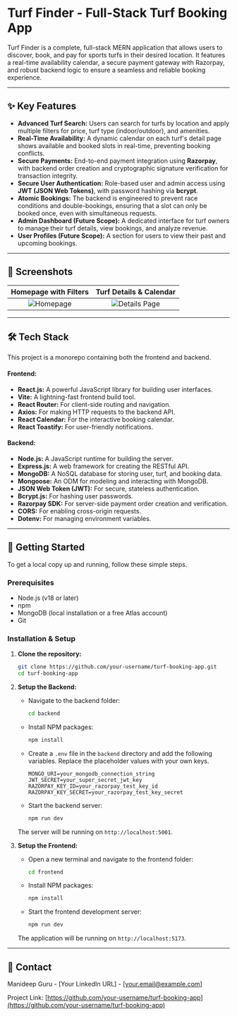 # Turf Finder - Full-Stack Turf Booking App


Turf Finder is a complete, full-stack MERN application that allows users to discover, book, and pay for sports turfs in their desired location. It features a real-time availability calendar, a secure payment gateway with Razorpay, and robust backend logic to ensure a seamless and reliable booking experience.

---

## ✨ Key Features

*   **Advanced Turf Search:** Users can search for turfs by location and apply multiple filters for price, turf type (indoor/outdoor), and amenities.
*   **Real-Time Availability:** A dynamic calendar on each turf's detail page shows available and booked slots in real-time, preventing booking conflicts.
*   **Secure Payments:** End-to-end payment integration using **Razorpay**, with backend order creation and cryptographic signature verification for transaction integrity.
*   **Secure User Authentication:** Role-based user and admin access using **JWT (JSON Web Tokens)**, with password hashing via **bcrypt**.
*   **Atomic Bookings:** The backend is engineered to prevent race conditions and double-bookings, ensuring that a slot can only be booked once, even with simultaneous requests.
*   **Admin Dashboard (Future Scope):** A dedicated interface for turf owners to manage their turf details, view bookings, and analyze revenue.
*   **User Profiles (Future Scope):** A section for users to view their past and upcoming bookings.

---

## 📸 Screenshots

| Homepage with Filters | Turf Details & Calendar |
| :------------------: | :-------------------: |
| ![Homepage]([https://placehold.co/600x400/png?text=Homepage%20Screenshot](https://github.com/manideepguru/Turf-Booking-App/blob/main/screenshots/Homepage.png)) | ![Details Page](https://placehold.co/600x400/png?text=Details%20Page%20Screenshot) |



---

## 🛠️ Tech Stack

This project is a monorepo containing both the frontend and backend.

#### **Frontend:**

*   **React.js:** A powerful JavaScript library for building user interfaces.
*   **Vite:** A lightning-fast frontend build tool.
*   **React Router:** For client-side routing and navigation.
*   **Axios:** For making HTTP requests to the backend API.
*   **React Calendar:** For the interactive booking calendar.
*   **React Toastify:** For user-friendly notifications.

#### **Backend:**

*   **Node.js:** A JavaScript runtime for building the server.
*   **Express.js:** A web framework for creating the RESTful API.
*   **MongoDB:** A NoSQL database for storing user, turf, and booking data.
*   **Mongoose:** An ODM for modeling and interacting with MongoDB.
*   **JSON Web Token (JWT):** For secure, stateless authentication.
*   **Bcrypt.js:** For hashing user passwords.
*   **Razorpay SDK:** For server-side payment order creation and verification.
*   **CORS:** For enabling cross-origin requests.
*   **Dotenv:** For managing environment variables.

---

## 🚀 Getting Started

To get a local copy up and running, follow these simple steps.

### **Prerequisites**

*   Node.js (v18 or later)
*   npm
*   MongoDB (local installation or a free Atlas account)
*   Git

### **Installation & Setup**

1.  **Clone the repository:**
    ```sh
    git clone https://github.com/your-username/turf-booking-app.git
    cd turf-booking-app
    ```

2.  **Setup the Backend:**
    *   Navigate to the backend folder:
        ```sh
        cd backend
        ```
    *   Install NPM packages:
        ```sh
        npm install
        ```
    *   Create a `.env` file in the `backend` directory and add the following variables. Replace the placeholder values with your own keys.
        ```
        MONGO_URI=your_mongodb_connection_string
        JWT_SECRET=your_super_secret_jwt_key
        RAZORPAY_KEY_ID=your_razorpay_test_key_id
        RAZORPAY_KEY_SECRET=your_razorpay_test_key_secret
        ```
    *   Start the backend server:
        ```sh
        npm run dev
        ```
    The server will be running on `http://localhost:5001`.

3.  **Setup the Frontend:**
    *   Open a new terminal and navigate to the frontend folder:
        ```sh
        cd frontend
        ```
    *   Install NPM packages:
        ```sh
        npm install
        ```
    *   Start the frontend development server:
        ```sh
        npm run dev
        ```
    The application will be running on `http://localhost:5173`.

---

## 👤 Contact

Manideep Guru - [Your LinkedIn URL] - [your.email@example.com]

Project Link: [https://github.com/your-username/turf-booking-app](https://github.com/your-username/turf-booking-app)
